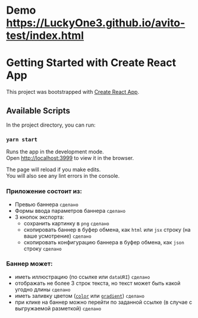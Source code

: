 
# Demo https://LuckyOne3.github.io/avito-test/index.html
# Getting Started with Create React App

This project was bootstrapped with [Create React App](https://github.com/facebook/create-react-app).

## Available Scripts

In the project directory, you can run:

### `yarn start`

Runs the app in the development mode.\
Open [http://localhost:3999](http://localhost:3000) to view it in the browser.

The page will reload if you make edits.\
You will also see any lint errors in the console.

### Приложение состоит из:
* Превью баннера `сделано`
* Формы ввода параметров баннера `сделано`
* 3 кнопок экспорта:
    * сохранить картинку в `png` `сделано`
    * скопировать баннер в буфер обмена, как `html` или `jsx` строку (на ваше усмотрение) `сделано`
    * скопировать конфигурацию баннера в буфер обмена, как `json` строку `сделано`

### Баннер может:
* иметь иллюстрацию (по ссылке или `dataURI`) `сделано`
* отображать не более 3 строк текста, но текст может быть какой угодно длины `сделано`
* иметь заливку цветом ([`color`](https://developer.mozilla.org/ru/docs/Web/CSS/color_value) или [`gradient`](https://developer.mozilla.org/ru/docs/Web/CSS/gradient)) `сделано`
* при клике на баннер можно перейти по заданной ссылке (в случае с выгружаемой разметкой) `сделано`

